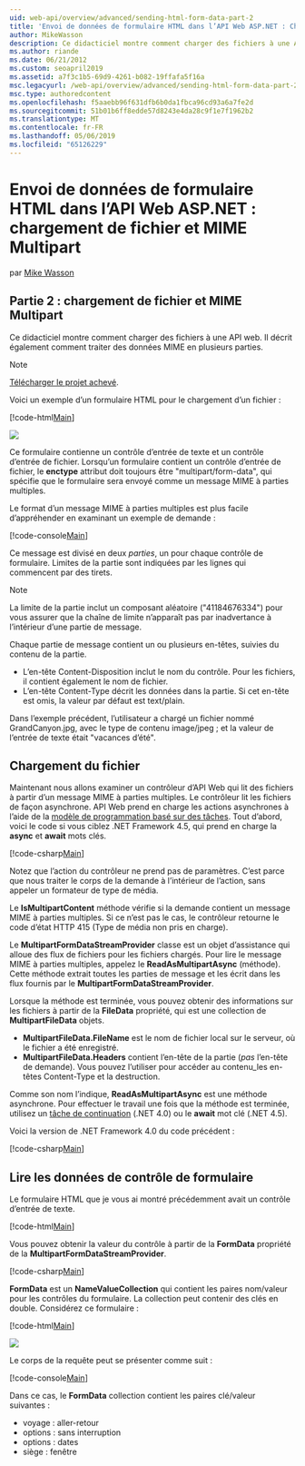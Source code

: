 ```yaml
---
uid: web-api/overview/advanced/sending-html-form-data-part-2
title: 'Envoi de données de formulaire HTML dans l’API Web ASP.NET : Chargement de fichier et MIME à parties multiples - ASP.NET 4.x'
author: MikeWasson
description: Ce didacticiel montre comment charger des fichiers à une API web. Il décrit également comment traiter des données MIME en plusieurs parties.
ms.author: riande
ms.date: 06/21/2012
ms.custom: seoapril2019
ms.assetid: a7f3c1b5-69d9-4261-b082-19ffafa5f16a
msc.legacyurl: /web-api/overview/advanced/sending-html-form-data-part-2
msc.type: authoredcontent
ms.openlocfilehash: f5aaebb96f631dfb6b0da1fbca96cd93a6a7fe2d
ms.sourcegitcommit: 51b01b6ff8edde57d8243e4da28c9f1e7f1962b2
ms.translationtype: MT
ms.contentlocale: fr-FR
ms.lasthandoff: 05/06/2019
ms.locfileid: "65126229"
---
```

# <a name="sending-html-form-data-in-aspnet-web-api-file-upload-and-multipart-mime"></a>Envoi de données de formulaire HTML dans l’API Web ASP.NET : chargement de fichier et MIME Multipart

par [Mike Wasson](https://github.com/MikeWasson)

## <a name="part-2-file-upload-and-multipart-mime"></a>Partie 2 : chargement de fichier et MIME Multipart

Ce didacticiel montre comment charger des fichiers à une API web. Il décrit également comment traiter des données MIME en plusieurs parties.

> [!NOTE]
> [Télécharger le projet achevé](https://code.msdn.microsoft.com/ASPNET-Web-API-File-Upload-a8c0fb0d).

Voici un exemple d’un formulaire HTML pour le chargement d’un fichier :

[!code-html[Main](sending-html-form-data-part-2/samples/sample1.html)]

![](sending-html-form-data-part-2/_static/image1.png)

Ce formulaire contienne un contrôle d’entrée de texte et un contrôle d’entrée de fichier. Lorsqu’un formulaire contient un contrôle d’entrée de fichier, le **enctype** attribut doit toujours être &quot;multipart/form-data&quot;, qui spécifie que le formulaire sera envoyé comme un message MIME à parties multiples.

Le format d’un message MIME à parties multiples est plus facile d’appréhender en examinant un exemple de demande :

[!code-console[Main](sending-html-form-data-part-2/samples/sample2.cmd)]

Ce message est divisé en deux *parties*, un pour chaque contrôle de formulaire. Limites de la partie sont indiquées par les lignes qui commencent par des tirets.

> [!NOTE]
> La limite de la partie inclut un composant aléatoire (&quot;41184676334&quot;) pour vous assurer que la chaîne de limite n’apparaît pas par inadvertance à l’intérieur d’une partie de message.

Chaque partie de message contient un ou plusieurs en-têtes, suivies du contenu de la partie.

- L’en-tête Content-Disposition inclut le nom du contrôle. Pour les fichiers, il contient également le nom de fichier.
- L’en-tête Content-Type décrit les données dans la partie. Si cet en-tête est omis, la valeur par défaut est text/plain.

Dans l’exemple précédent, l’utilisateur a chargé un fichier nommé GrandCanyon.jpg, avec le type de contenu image/jpeg ; et la valeur de l’entrée de texte était &quot;vacances d’été&quot;.

## <a name="file-upload"></a>Chargement du fichier

Maintenant nous allons examiner un contrôleur d’API Web qui lit des fichiers à partir d’un message MIME à parties multiples. Le contrôleur lit les fichiers de façon asynchrone. API Web prend en charge les actions asynchrones à l’aide de la [modèle de programmation basé sur des tâches](https://msdn.microsoft.com/library/dd460693.aspx). Tout d’abord, voici le code si vous ciblez .NET Framework 4.5, qui prend en charge la **async** et **await** mots clés.

[!code-csharp[Main](sending-html-form-data-part-2/samples/sample3.cs)]

Notez que l’action du contrôleur ne prend pas de paramètres. C’est parce que nous traiter le corps de la demande à l’intérieur de l’action, sans appeler un formateur de type de média.

Le **IsMultipartContent** méthode vérifie si la demande contient un message MIME à parties multiples. Si ce n’est pas le cas, le contrôleur retourne le code d’état HTTP 415 (Type de média non pris en charge).

Le **MultipartFormDataStreamProvider** classe est un objet d’assistance qui alloue des flux de fichiers pour les fichiers chargés. Pour lire le message MIME à parties multiples, appelez le **ReadAsMultipartAsync** (méthode). Cette méthode extrait toutes les parties de message et les écrit dans les flux fournis par le **MultipartFormDataStreamProvider**.

Lorsque la méthode est terminée, vous pouvez obtenir des informations sur les fichiers à partir de la **FileData** propriété, qui est une collection de **MultipartFileData** objets.

- **MultipartFileData.FileName** est le nom de fichier local sur le serveur, où le fichier a été enregistré.
- **MultipartFileData.Headers** contient l’en-tête de la partie (*pas* l’en-tête de demande). Vous pouvez l’utiliser pour accéder au contenu\_les en-têtes Content-Type et la destruction.

Comme son nom l’indique, **ReadAsMultipartAsync** est une méthode asynchrone. Pour effectuer le travail une fois que la méthode est terminée, utilisez un [tâche de continuation](https://msdn.microsoft.com/library/ee372288.aspx) (.NET 4.0) ou le **await** mot clé (.NET 4.5).

Voici la version de .NET Framework 4.0 du code précédent :

[!code-csharp[Main](sending-html-form-data-part-2/samples/sample4.cs)]

## <a name="reading-form-control-data"></a>Lire les données de contrôle de formulaire

Le formulaire HTML que je vous ai montré précédemment avait un contrôle d’entrée de texte.

[!code-html[Main](sending-html-form-data-part-2/samples/sample5.html)]

Vous pouvez obtenir la valeur du contrôle à partir de la **FormData** propriété de la **MultipartFormDataStreamProvider**.

[!code-csharp[Main](sending-html-form-data-part-2/samples/sample6.cs?highlight=15)]

**FormData** est un **NameValueCollection** qui contient les paires nom/valeur pour les contrôles du formulaire. La collection peut contenir des clés en double. Considérez ce formulaire :

[!code-html[Main](sending-html-form-data-part-2/samples/sample7.html)]

![](sending-html-form-data-part-2/_static/image2.png)

Le corps de la requête peut se présenter comme suit :

[!code-console[Main](sending-html-form-data-part-2/samples/sample8.cmd)]

Dans ce cas, le **FormData** collection contient les paires clé/valeur suivantes :

- voyage : aller-retour
- options : sans interruption
- options : dates
- siège : fenêtre
